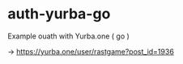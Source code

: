 # auth-yurba-go
Example ouath with Yurba.one ( go )

-> https://yurba.one/user/rastgame?post_id=1936
